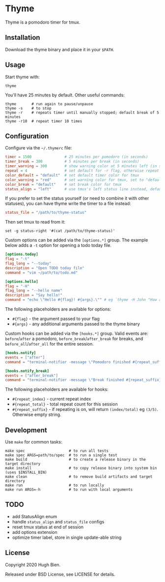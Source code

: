 # Thyme

Thyme is a pomodoro timer for tmux.

## Installation

Download the thyme binary and place it in your `$PATH`.

## Usage

Start thyme with:

```
thyme
```

You'll have 25 minutes by default. Other useful commands:

```
thyme       # run again to pause/unpause
thyme -s    # to stop
thyme -r    # repeats timer until manually stopped; default break of 5 minutes
thyme -r10  # repeat timer 10 times
```

## Configuration

Configure via the `~/.thymerc` file:

```toml
timer = 1500               # 25 minutes per pomodoro (in seconds)
timer_break = 300          # 5 minutes per break (in seconds)
timer_warning = 300        # show warning color at 5 minutes left (in seconds)
repeat = 4                 # set default for -r flag, otherwise repeat indefinitely
color_default = "default"  # set default timer color for tmux
color_warning = "red"      # set warning color for tmux, set to "default" to disable
color_break = "default"    # set break color for tmux
status_align = "left"      # use tmux's left status line instead, defaults to "right"
```

If you prefer to set the status yourself (or need to combine it with other statuses), you can have
thyme write the timer to a file instead:

```toml
status_file = "/path/to/thyme-status"
```

Then set tmux to read from it:

```
set -g status-right '#(cat /path/to/thyme-status)'
```

Custom options can be added via the `[options.*]` group. The example below adds a `-t` option for
opening a todo today file.

```toml
[options.today]
flag = "-t"
flag_long = "--today"
description = "Open TODO today file"
command = "vim ~/path/to/todo.md"

[options.hello]
flag = "-H"
flag_long = "--hello name"
description = "Say hello!"
command = "echo \"Hello #{flag}! #{args}.\"" # eg `thyme -H John "How are you?"`
```

The following placeholders are available for options:

* `#{flag}` - the argument passed to your flag
* `#{args}` - any additional arguments passed to the thyme binary

Custom hooks can be added via the `[hooks.*]` group. Valid events are: `before`/`after` a pomodoro, `before_break`/`after_break` for breaks, and `before_all`/`after_all` for the entire session.

```toml
[hooks.notify]
events = ["after"]
command = "terminal-notifier -message \"Pomodoro finished #{repeat_suffix}\" -title \"thyme\""

[hooks.notify_break]
events = ["after_break"]
command = "terminal-notifier -message \"Break finished #{repeat_suffix}\" -title \"thyme\""
```

The following placeholders are available for hooks:

* `#{repeat_index}` - current repeat index
* `#{repeat_total}` - total repeat count for this session
* `#{repeat_suffix}` - if repeating is on, will return `(index/total)` eg `(3/5)`. Otherwise empty string.

## Development

Use `make` for common tasks:

```
make spec                    # to run all tests
make spec ARGS=path/to/spec  # to run a single test
make build                   # to create a release binary in the target directory
make install                 # to copy release binary into system bin (uses $INSTALL_BIN)
make clean                   # to remove build artifacts and target directory
make run                     # to run locally
make run ARGS=-h             # to run with local arguments
```

## TODO

* add StatusAlign enum
* handle `status_align` and `status_file` configs
* reset tmux status at end of session
* add options extension
* optimize timer label, store in single update-able string

## License

Copyright 2020 Hugh Bien.

Released under BSD License, see LICENSE for details.
